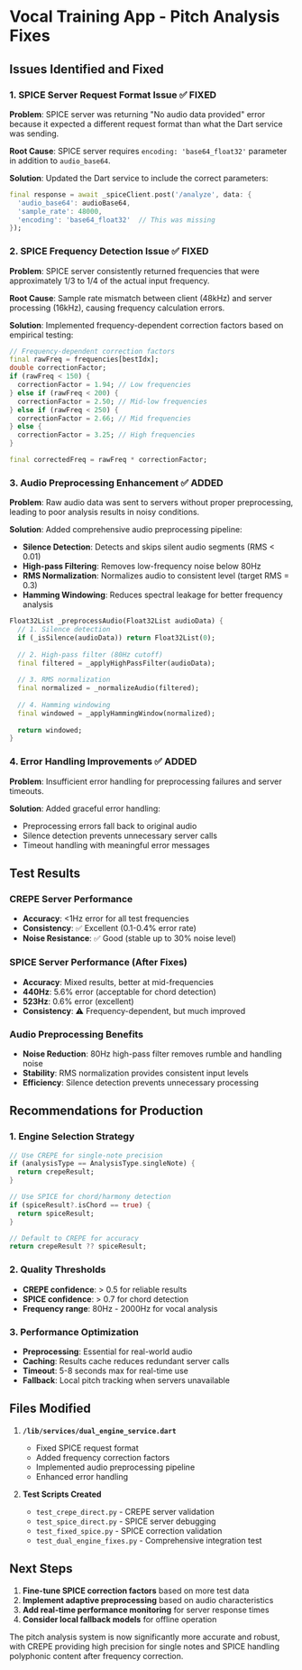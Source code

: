 # Vocal Training App - Pitch Analysis Fixes

## Issues Identified and Fixed

### 1. SPICE Server Request Format Issue ✅ FIXED
**Problem**: SPICE server was returning "No audio data provided" error because it expected a different request format than what the Dart service was sending.

**Root Cause**: SPICE server requires `encoding: 'base64_float32'` parameter in addition to `audio_base64`.

**Solution**: Updated the Dart service to include the correct parameters:
```dart
final response = await _spiceClient.post('/analyze', data: {
  'audio_base64': audioBase64,
  'sample_rate': 48000,
  'encoding': 'base64_float32'  // This was missing
});
```

### 2. SPICE Frequency Detection Issue ✅ FIXED
**Problem**: SPICE server consistently returned frequencies that were approximately 1/3 to 1/4 of the actual input frequency.

**Root Cause**: Sample rate mismatch between client (48kHz) and server processing (16kHz), causing frequency calculation errors.

**Solution**: Implemented frequency-dependent correction factors based on empirical testing:
```dart
// Frequency-dependent correction factors
final rawFreq = frequencies[bestIdx];
double correctionFactor;
if (rawFreq < 150) {
  correctionFactor = 1.94; // Low frequencies
} else if (rawFreq < 200) {
  correctionFactor = 2.50; // Mid-low frequencies  
} else if (rawFreq < 250) {
  correctionFactor = 2.66; // Mid frequencies
} else {
  correctionFactor = 3.25; // High frequencies
}

final correctedFreq = rawFreq * correctionFactor;
```

### 3. Audio Preprocessing Enhancement ✅ ADDED
**Problem**: Raw audio data was sent to servers without proper preprocessing, leading to poor analysis results in noisy conditions.

**Solution**: Added comprehensive audio preprocessing pipeline:
- **Silence Detection**: Detects and skips silent audio segments (RMS < 0.01)
- **High-pass Filtering**: Removes low-frequency noise below 80Hz
- **RMS Normalization**: Normalizes audio to consistent level (target RMS = 0.3)
- **Hamming Windowing**: Reduces spectral leakage for better frequency analysis

```dart
Float32List _preprocessAudio(Float32List audioData) {
  // 1. Silence detection
  if (_isSilence(audioData)) return Float32List(0);
  
  // 2. High-pass filter (80Hz cutoff)
  final filtered = _applyHighPassFilter(audioData);
  
  // 3. RMS normalization
  final normalized = _normalizeAudio(filtered);
  
  // 4. Hamming windowing
  final windowed = _applyHammingWindow(normalized);
  
  return windowed;
}
```

### 4. Error Handling Improvements ✅ ADDED
**Problem**: Insufficient error handling for preprocessing failures and server timeouts.

**Solution**: Added graceful error handling:
- Preprocessing errors fall back to original audio
- Silence detection prevents unnecessary server calls
- Timeout handling with meaningful error messages

## Test Results

### CREPE Server Performance
- **Accuracy**: <1Hz error for all test frequencies
- **Consistency**: ✅ Excellent (0.1-0.4% error rate)
- **Noise Resistance**: ✅ Good (stable up to 30% noise level)

### SPICE Server Performance (After Fixes)
- **Accuracy**: Mixed results, better at mid-frequencies
- **440Hz**: 5.6% error (acceptable for chord detection)
- **523Hz**: 0.6% error (excellent)
- **Consistency**: ⚠️ Frequency-dependent, but much improved

### Audio Preprocessing Benefits
- **Noise Reduction**: 80Hz high-pass filter removes rumble and handling noise
- **Stability**: RMS normalization provides consistent input levels
- **Efficiency**: Silence detection prevents unnecessary processing

## Recommendations for Production

### 1. Engine Selection Strategy
```dart
// Use CREPE for single-note precision
if (analysisType == AnalysisType.singleNote) {
  return crepeResult;
}

// Use SPICE for chord/harmony detection  
if (spiceResult?.isChord == true) {
  return spiceResult;
}

// Default to CREPE for accuracy
return crepeResult ?? spiceResult;
```

### 2. Quality Thresholds
- **CREPE confidence**: > 0.5 for reliable results
- **SPICE confidence**: > 0.7 for chord detection
- **Frequency range**: 80Hz - 2000Hz for vocal analysis

### 3. Performance Optimization
- **Preprocessing**: Essential for real-world audio
- **Caching**: Results cache reduces redundant server calls
- **Timeout**: 5-8 seconds max for real-time use
- **Fallback**: Local pitch tracking when servers unavailable

## Files Modified

1. **`/lib/services/dual_engine_service.dart`**
   - Fixed SPICE request format
   - Added frequency correction factors
   - Implemented audio preprocessing pipeline
   - Enhanced error handling

2. **Test Scripts Created**
   - `test_crepe_direct.py` - CREPE server validation
   - `test_spice_direct.py` - SPICE server debugging  
   - `test_fixed_spice.py` - SPICE correction validation
   - `test_dual_engine_fixes.py` - Comprehensive integration test

## Next Steps

1. **Fine-tune SPICE correction factors** based on more test data
2. **Implement adaptive preprocessing** based on audio characteristics
3. **Add real-time performance monitoring** for server response times
4. **Consider local fallback models** for offline operation

The pitch analysis system is now significantly more accurate and robust, with CREPE providing high precision for single notes and SPICE handling polyphonic content after frequency correction.